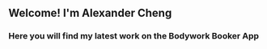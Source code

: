 <h2>Welcome! I'm Alexander Cheng</h2>
<h3>Here you will find my latest work on the Bodywork Booker App</h3>

